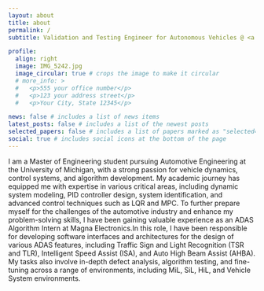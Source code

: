 ```yaml
---
layout: about
title: about
permalink: /
subtitle: Validation and Testing Engineer for Autonomous Vehicles @ <a href='https://www.trcpg.com/'> Transportation Research Centre</a>.

profile:
  align: right
  image: IMG_5242.jpg
  image_circular: true # crops the image to make it circular
  # more_info: >
  #   <p>555 your office number</p>
  #   <p>123 your address street</p>
  #   <p>Your City, State 12345</p>

news: false # includes a list of news items
latest_posts: false # includes a list of the newest posts
selected_papers: false # includes a list of papers marked as "selected={true}"
social: true # includes social icons at the bottom of the page
---
```


I am a Master of Engineering student pursuing Automotive Engineering at the University of Michigan, with a strong passion for vehicle dynamics, control systems, and algorithm development. My academic journey has equipped me with expertise in various critical areas, including dynamic system modeling, PID controller design, system identification, and advanced control techniques such as LQR and MPC. To further prepare myself for the challenges of the automotive industry and enhance my problem-solving skills, I have been gaining valuable experience as an ADAS Algorithm Intern at Magna Electronics.In this role, I have been responsible for developing software interfaces and architectures for the design of various ADAS features, including Traffic Sign and Light Recognition (TSR and TLR), Intelligent Speed Assist (ISA), and Auto High Beam Assist (AHBA). My tasks also involve in-depth defect analysis, algorithm testing, and fine-tuning across a range of environments, including MiL, SiL, HiL, and Vehicle System environments.

<!-- Write your biography here. Tell the world about yourself. Link to your favorite [subreddit](http://reddit.com). You can put a picture in, too. The code is already in, just name your picture `prof_pic.jpg` and put it in the `img/` folder.

Put your address / P.O. box / other info right below your picture. You can also disable any of these elements by editing `profile` property of the YAML header of your `_pages/about.md`. Edit `_bibliography/papers.bib` and Jekyll will render your [publications page](/al-folio/publications/) automatically.

Link to your social media connections, too. This theme is set up to use [Font Awesome icons](https://fontawesome.com/) and [Academicons](https://jpswalsh.github.io/academicons/), like the ones below. Add your Facebook, Twitter, LinkedIn, Google Scholar, or just disable all of them. -->
